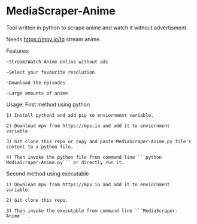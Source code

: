 # MediaScraper-Anime

Tool written in python to scrape anime and watch it without advertisment.

Needs https://mpv.io/to stream anime.

Features:

    ~Stream/Watch Anime online without ads
   
    ~Select your favourite resolution 
    
    ~Download the episodes
    
    ~Large amounts of anime
    
Usage: 
First method using python

    1) Install python3 and add pip to enviornment variable.
    
    2) Download mpv from https://mpv.io and add it to enviornment variable.
    
    3) Git clone this repo or copy and paste MediaScraper-Anime.py file's content to a python file.
    
    4) Then invoke the python file from command line ```python MediaScraper-Anime.py``` or directly run it.
    
    
Second method using executable

    1) Download mpv from https://mpv.io and add it to enviornment variable.
    
    2) Git clone this repo.
    
    3) Then invoke the executable from command line ```MediaScraper-Anime```.
